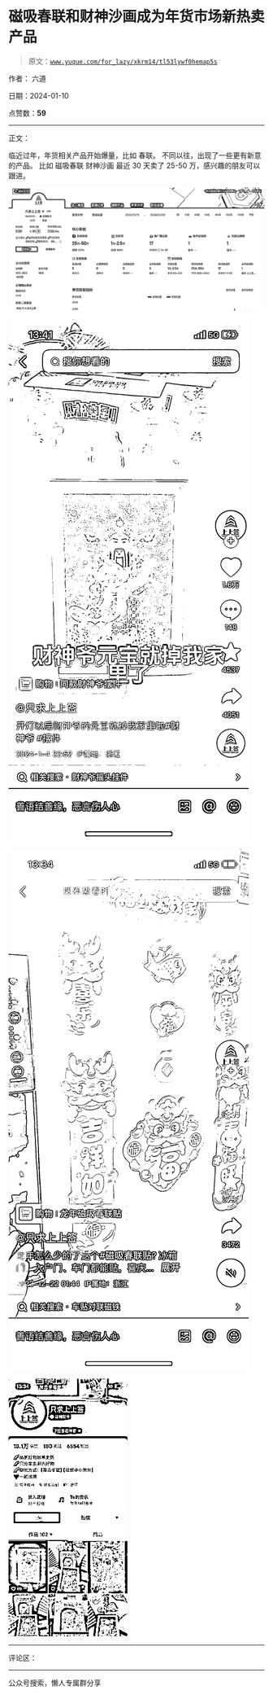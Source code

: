 # 磁吸春联和财神沙画成为年货市场新热卖产品

> 原文：[`www.yuque.com/for_lazy/xkrm14/tl53lywf0hemap5s`](https://www.yuque.com/for_lazy/xkrm14/tl53lywf0hemap5s)

作者： 六道

日期：2024-01-10

点赞数：**59**

* * *

正文：

临近过年，年货相关产品开始爆量，比如 春联。 不同以往，出现了一些更有新意的产品。 比如 磁吸春联 财神沙画 最近 30 天卖了 25-50
万，感兴趣的朋友可以跟进。

![](img/d0fe87e6a07f7902c56347f32411e312.png)

![](img/2aa37f1e183b1bb3aca5c87cbdf13cfd.png)

![](img/17d39a7c3afb9110da32c797c431b31b.png)

![](img/d279721da575dc261bc20012f2274106.png)

* * *

评论区：

* * *

公众号搜索，懒人专属群分享